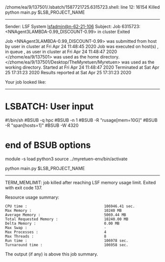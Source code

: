 /zhome/ea/9/137501/.lsbatch/1587721725.6315723.shell: line 12: 16154 Killed                  python main.py $LSB_PROJECT_NAME

------------------------------------------------------------
Sender: LSF System <lsfadmin@n-62-21-106>
Subject: Job 6315723: <NNAgent3LAMBDA-0.99_DISCOUNT-0.99> in cluster <dcc> Exited

Job <NNAgent3LAMBDA-0.99_DISCOUNT-0.99> was submitted from host <n-62-27-20> by user <s183914> in cluster <dcc> at Fri Apr 24 11:48:45 2020
Job was executed on host(s) <n-62-21-106>, in queue <hpc>, as user <s183914> in cluster <dcc> at Fri Apr 24 11:48:47 2020
</zhome/ea/9/137501> was used as the home directory.
</zhome/ea/9/137501/Desktop/TheMyretuen/Myretuen> was used as the working directory.
Started at Fri Apr 24 11:48:47 2020
Terminated at Sat Apr 25 17:31:23 2020
Results reported at Sat Apr 25 17:31:23 2020

Your job looked like:

------------------------------------------------------------
# LSBATCH: User input
#!/bin/sh
#BSUB -q hpc
#BSUB -n 1
#BSUB -R "rusage[mem=10G]"
#BSUB -R "span[hosts=1]"
#BSUB -W 4320
# end of BSUB options

module -s load python3
source ../myretuen-env/bin/activate

python main.py $LSB_PROJECT_NAME


------------------------------------------------------------

TERM_MEMLIMIT: job killed after reaching LSF memory usage limit.
Exited with exit code 137.

Resource usage summary:

    CPU time :                                   106946.41 sec.
    Max Memory :                                 10240 MB
    Average Memory :                             5069.44 MB
    Total Requested Memory :                     10240.00 MB
    Delta Memory :                               0.00 MB
    Max Swap :                                   -
    Max Processes :                              4
    Max Threads :                                8
    Run time :                                   106978 sec.
    Turnaround time :                            106958 sec.

The output (if any) is above this job summary.

